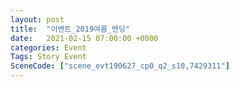 ```yaml
---
layout: post
title:  "이벤트_2019여름_엔딩"
date:   2021-02-15 07:00:00 +0000
categories: Event
Tags: Story Event
SceneCode: ["scene_evt190627_cp0_q2_s10,7429311"]
---
```

